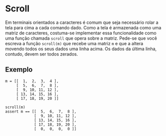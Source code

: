 # Scroll

Em terminais orientados a caracteres é comum que seja necessário
rolar a tela para cima a cada comando dado. Como a tela é
armazenada como uma matriz de caracteres, costuma-se implementar
essa funcionalidade como uma função chamada `scroll` que opera
sobre a matriz. Pede-se que você escreva a função `scroll(m)` que
recebe uma matriz `m` e que a altera movendo todos os seus dados
uma linha acima. Os dados da última linha, contudo, devem ser
todos zerados.


## Exemplo

```
m = [[  1,  2,  3,  4 ],
     [  5,  6,  7,  8 ],
     [  9, 10, 11, 12 ],
     [ 13, 14, 15, 16 ],
     [ 17, 18, 19, 20 ]]

scroll(m)
assert m == [[  5,  6,  7,  8 ],
             [  9, 10, 11, 12 ],
             [ 13, 14, 15, 16 ],
             [ 17, 18, 19, 20 ],
             [  0,  0,  0,  0 ]]
```